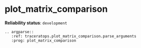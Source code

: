 # plot_matrix_comparison

**Reliability status**: `development`

```{eval-rst}
.. argparse::
   :ref: traceratops.plot_matrix_comparison.parse_arguments
   :prog: plot_matrix_comparison
```
